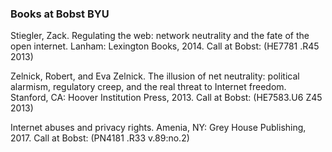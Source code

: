 ### Books at Bobst BYU

Stiegler, Zack. Regulating the web: network neutrality and the fate of the open internet. Lanham: Lexington Books, 2014.
Call at Bobst: (HE7781 .R45 2013)

Zelnick, Robert, and Eva Zelnick. The illusion of net neutrality: political alarmism, regulatory creep, and the real threat to Internet freedom. Stanford, CA: Hoover Institution Press, 2013.
Call at Bobst: (HE7583.U6 Z45 2013)

Internet abuses and privacy rights. Amenia, NY: Grey House Publishing, 2017.
Call at Bobst: (PN4181 .R33 v.89:no.2)